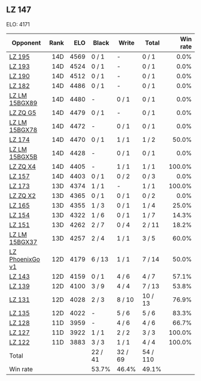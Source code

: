## LZ 147 ##

ELO: 4171

Opponent | Rank | ELO | Black | Write | Total | Win rate
---------|-----:|----:|-------|-------|-------|-------:
[LZ 195](LZ%20195.md) | 14D | 4569 | 0 / 1 | - | 0 / 1 | 0.0%
[LZ 193](LZ%20193.md) | 14D | 4524 | 0 / 1 | - | 0 / 1 | 0.0%
[LZ 190](LZ%20190.md) | 14D | 4512 | 0 / 1 | - | 0 / 1 | 0.0%
[LZ 182](LZ%20182.md) | 14D | 4486 | 0 / 1 | - | 0 / 1 | 0.0%
[LZ LM 15BGX89](LZ%20LM%2015BGX89.md) | 14D | 4480 | - | 0 / 1 | 0 / 1 | 0.0%
[LZ ZQ G5](LZ%20ZQ%20G5.md) | 14D | 4479 | 0 / 1 | - | 0 / 1 | 0.0%
[LZ LM 15BGX78](LZ%20LM%2015BGX78.md) | 14D | 4472 | - | 0 / 1 | 0 / 1 | 0.0%
[LZ 174](LZ%20174.md) | 14D | 4470 | 0 / 1 | 1 / 1 | 1 / 2 | 50.0%
[LZ LM 15BGX5B](LZ%20LM%2015BGX5B.md) | 14D | 4428 | - | 0 / 1 | 0 / 1 | 0.0%
[LZ ZQ X4](LZ%20ZQ%20X4.md) | 14D | 4405 | - | 1 / 1 | 1 / 1 | 100.0%
[LZ 157](LZ%20157.md) | 14D | 4403 | 0 / 1 | 0 / 2 | 0 / 3 | 0.0%
[LZ 173](LZ%20173.md) | 13D | 4374 | 1 / 1 | - | 1 / 1 | 100.0%
[LZ ZQ X2](LZ%20ZQ%20X2.md) | 13D | 4365 | 0 / 1 | 0 / 1 | 0 / 2 | 0.0%
[LZ 165](LZ%20165.md) | 13D | 4355 | 1 / 3 | 0 / 1 | 1 / 4 | 25.0%
[LZ 154](LZ%20154.md) | 13D | 4322 | 1 / 6 | 0 / 1 | 1 / 7 | 14.3%
[LZ 151](LZ%20151.md) | 13D | 4262 | 2 / 7 | 0 / 4 | 2 / 11 | 18.2%
[LZ LM 15BGX37](LZ%20LM%2015BGX37.md) | 13D | 4257 | 2 / 4 | 1 / 1 | 3 / 5 | 60.0%
[LZ PhoenixGo v1](LZ%20PhoenixGo%20v1.md) | 12D | 4179 | 6 / 13 | 1 / 1 | 7 / 14 | 50.0%
[LZ 143](LZ%20143.md) | 12D | 4159 | 0 / 1 | 4 / 6 | 4 / 7 | 57.1%
[LZ 139](LZ%20139.md) | 12D | 4100 | 3 / 9 | 4 / 4 | 7 / 13 | 53.8%
[LZ 131](LZ%20131.md) | 12D | 4028 | 2 / 3 | 8 / 10 | 10 / 13 | 76.9%
[LZ 135](LZ%20135.md) | 12D | 4022 | - | 5 / 6 | 5 / 6 | 83.3%
[LZ 128](LZ%20128.md) | 11D | 3959 | - | 4 / 6 | 4 / 6 | 66.7%
[LZ 127](LZ%20127.md) | 11D | 3922 | 1 / 1 | 2 / 2 | 3 / 3 | 100.0%
[LZ 122](LZ%20122.md) | 11D | 3883 | 3 / 3 | 1 / 1 | 4 / 4 | 100.0%
Total | | | 22 / 41 | 32 / 69 | 54 / 110 | 
Win rate| | | 53.7% | 46.4% | 49.1% | 
